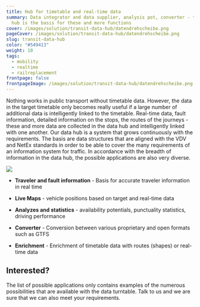 ```yaml
---
title: Hub for timetable and real-time data
summary: Data integrator and data supplier, analysis pot, converter - the data
  hub is the basis for these and more functions
cover: /images/solution/transit-data-hub/datendrehscheibe.png
pageCover: /images/solution/transit-data-hub/datendrehscheibe.png
slug: transit-data-hub
color: "#549413"
weight: 10
tags:
  - mobility
  - realtime
  - railreplacement
frontpage: false
frontpageImage: /images/solution/transit-data-hub/datendrehscheibe.png
---
```

Nothing works in public transport without timetable data. However, the data in the target timetable only becomes really useful if a large number of additional data is intelligently linked to the timetable. Real-time data, fault information, detailed information on the stops, the routes of the journeys - these and more data are collected in the data hub and intelligently linked with one another. Our data hub is a system that grows continuously with the requirements. The basis are data structures that are aligned with the VDV and NetEx standards in order to be able to cover the many requirements of an information system for traffic. In accordance with the breadth of information in the data hub, the possible applications are also very diverse.

![](/images/solution/transit-data-hub.sbb.jpg)

* **Traveler and fault information**  - Basis for accurate traveler information in real time

* **Live Maps**  - vehicle positions based on target and real-time data

* **Analyzes and statistics**  - availability potentials, punctuality statistics, driving performance

* **Converter**  - Conversion between various proprietary and open formats such as GTFS

* **Enrichment**  - Enrichment of timetable data with routes (shapes) or real-time data

## Interested?

The list of possible applications only contains examples of the numerous possibilities that are available with the data turntable. Talk to us and we are sure that we can also meet your requirements.